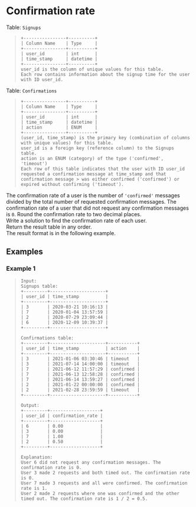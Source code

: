 # Confirmation rate

Table: `Signups`
> ```
> +----------------+----------+
> | Column Name    | Type     |
> +----------------+----------+
> | user_id        | int      |
> | time_stamp     | datetime |
> +----------------+----------+
> user_id is the column of unique values for this table.
> Each row contains information about the signup time for the user with ID user_id.
> ```

Table: `Confirmations`
> ```
> +----------------+----------+
> | Column Name    | Type     |
> +----------------+----------+
> | user_id        | int      |
> | time_stamp     | datetime |
> | action         | ENUM     |
> +----------------+----------+
> (user_id, time_stamp) is the primary key (combination of columns with unique values) for this table.
> user_id is a foreign key (reference column) to the Signups table.
> action is an ENUM (category) of the type ('confirmed', 'timeout')
> Each row of this table indicates that the user with ID user_id requested a confirmation message at time_stamp and that confirmation message > was either confirmed ('confirmed') or expired without confirming ('timeout').
> ```

The confirmation rate of a user is the number of `'confirmed'` messages divided by the total number of requested confirmation messages. The confirmation rate of a user that did not request any confirmation messages is `0`. Round the confirmation rate to two decimal places.  
Write a solution to find the confirmation rate of each user.  
Return the result table in any order.  
The result format is in the following example.

 
## Examples
### Example 1
> ```
> Input: 
> Signups table:
> +---------+---------------------+
> | user_id | time_stamp          |
> +---------+---------------------+
> | 3       | 2020-03-21 10:16:13 |
> | 7       | 2020-01-04 13:57:59 |
> | 2       | 2020-07-29 23:09:44 |
> | 6       | 2020-12-09 10:39:37 |
> +---------+---------------------+
> 
> Confirmations table:
> +---------+---------------------+-----------+
> | user_id | time_stamp          | action    |
> +---------+---------------------+-----------+
> | 3       | 2021-01-06 03:30:46 | timeout   |
> | 3       | 2021-07-14 14:00:00 | timeout   |
> | 7       | 2021-06-12 11:57:29 | confirmed |
> | 7       | 2021-06-13 12:58:28 | confirmed |
> | 7       | 2021-06-14 13:59:27 | confirmed |
> | 2       | 2021-01-22 00:00:00 | confirmed |
> | 2       | 2021-02-28 23:59:59 | timeout   |
> +---------+---------------------+-----------+
> 
> Output: 
> +---------+-------------------+
> | user_id | confirmation_rate |
> +---------+-------------------+
> | 6       | 0.00              |
> | 3       | 0.00              |
> | 7       | 1.00              |
> | 2       | 0.50              |
> +---------+-------------------+
> 
> Explanation: 
> User 6 did not request any confirmation messages. The confirmation rate is 0.
> User 3 made 2 requests and both timed out. The confirmation rate is 0.
> User 7 made 3 requests and all were confirmed. The confirmation rate is 1.
> User 2 made 2 requests where one was confirmed and the other timed out. The confirmation rate is 1 / 2 = 0.5.
> ```